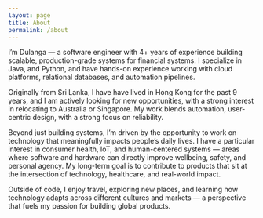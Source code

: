 ```yaml
---
layout: page
title: About
permalink: /about
---
```


I’m Dulanga — a software engineer with 4+ years of experience building scalable, production-grade systems for financial systems. I specialize in Java, and Python, and have hands-on experience working with cloud platforms, relational databases, and automation pipelines.

Originally from Sri Lanka, I have have lived in Hong Kong for the past 9 years, and I am actively looking for new opportunities, with a strong interest in relocating to Australia or Singapore. My work blends automation, user-centric design, with a strong focus on reliability.

Beyond just building systems, I’m driven by the opportunity to work on technology that meaningfully impacts people’s daily lives. I have a particular interest in consumer health, IoT, and human-centered systems — areas where software and hardware can directly improve wellbeing, safety, and personal agency. My long-term goal is to contribute to products that sit at the intersection of technology, healthcare, and real-world impact.

Outside of code, I enjoy travel, exploring new places, and learning how technology adapts across different cultures and markets — a perspective that fuels my passion for building global products.
